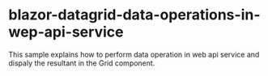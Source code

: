 # blazor-datagrid-data-operations-in-wep-api-service
This sample explains how to perform data operation in web api service and dispaly the resultant in the Grid component. 
